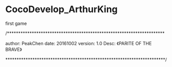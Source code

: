 # CocoDevelop_ArthurKing
first game

/**********************************************************************

author: PeakChen
date: 20161002
version: 1.0
Desc: 《PARITE OF THE BRAVE》

***********************************************************************/
